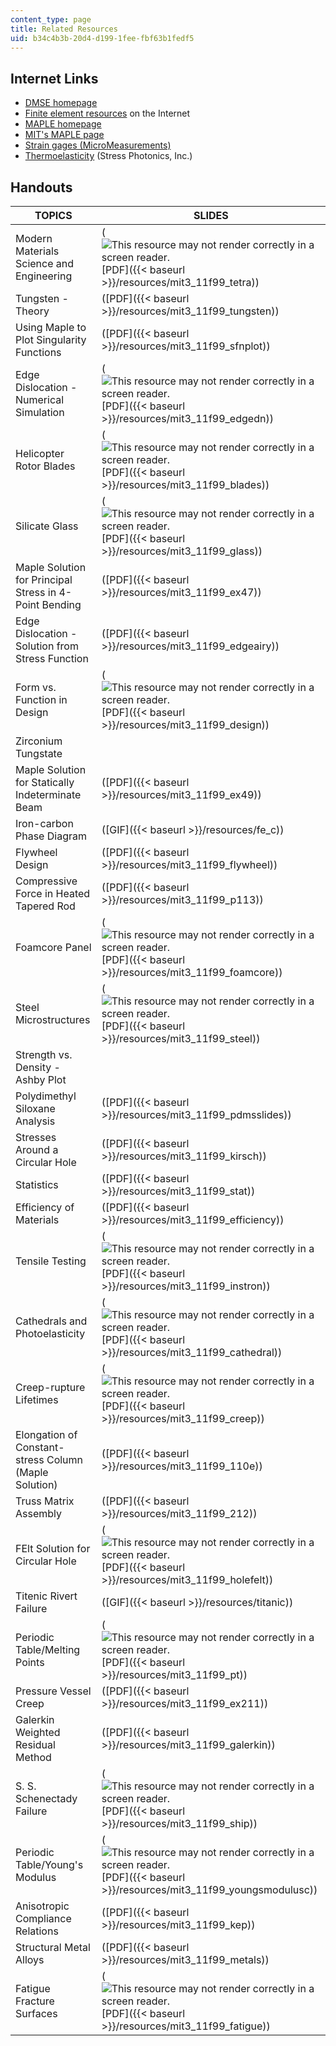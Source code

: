 ```yaml
---
content_type: page
title: Related Resources
uid: b34c4b3b-20d4-d199-1fee-fbf63b1fedf5
---
```


Internet Links
--------------

*   [DMSE homepage](https://dmse.mit.edu/)
*   [Finite element resources](http://www.engr.usask.ca/) on the Internet
*   [MAPLE homepage](http://www.maplesoft.com/)
*   [MIT's MAPLE page](http://web.mit.edu/afs/athena.mit.edu/software/maple/www/home.html)
*   [Strain gages (MicroMeasurements)](http://www.vishay.com/company/brands/)
*   [Thermoelasticity](http://www.stressphotonics.com/) (Stress Photonics, Inc.)

Handouts
--------

| TOPICS | SLIDES |
| --- | --- |
| Modern Materials Science and Engineering | (![This resource may not render correctly in a screen reader.](/images/inacessible.gif)[PDF]({{< baseurl >}}/resources/mit3_11f99_tetra)) |
| Tungsten - Theory | ([PDF]({{< baseurl >}}/resources/mit3_11f99_tungsten)) |
| Using Maple to Plot Singularity Functions | ([PDF]({{< baseurl >}}/resources/mit3_11f99_sfnplot)) |
| Edge Dislocation - Numerical Simulation | (![This resource may not render correctly in a screen reader.](/images/inacessible.gif)[PDF]({{< baseurl >}}/resources/mit3_11f99_edgedn)) |
| Helicopter Rotor Blades | (![This resource may not render correctly in a screen reader.](/images/inacessible.gif)[PDF]({{< baseurl >}}/resources/mit3_11f99_blades)) |
| Silicate Glass | (![This resource may not render correctly in a screen reader.](/images/inacessible.gif)[PDF]({{< baseurl >}}/resources/mit3_11f99_glass)) |
| Maple Solution for Principal Stress in 4-Point Bending | ([PDF]({{< baseurl >}}/resources/mit3_11f99_ex47)) |
| Edge Dislocation - Solution from Stress Function | ([PDF]({{< baseurl >}}/resources/mit3_11f99_edgeairy)) |
| Form vs. Function in Design | (![This resource may not render correctly in a screen reader.](/images/inacessible.gif)[PDF]({{< baseurl >}}/resources/mit3_11f99_design)) |
| Zirconium Tungstate | &nbsp; |
| Maple Solution for Statically Indeterminate Beam | ([PDF]({{< baseurl >}}/resources/mit3_11f99_ex49)) |
| Iron-carbon Phase Diagram | ([GIF]({{< baseurl >}}/resources/fe_c)) |
| Flywheel Design | ([PDF]({{< baseurl >}}/resources/mit3_11f99_flywheel)) |
| Compressive Force in Heated Tapered Rod | ([PDF]({{< baseurl >}}/resources/mit3_11f99_p113)) |
| Foamcore Panel | (![This resource may not render correctly in a screen reader.](/images/inacessible.gif)[PDF]({{< baseurl >}}/resources/mit3_11f99_foamcore)) |
| Steel Microstructures | (![This resource may not render correctly in a screen reader.](/images/inacessible.gif)[PDF]({{< baseurl >}}/resources/mit3_11f99_steel)) |
| Strength vs. Density - Ashby Plot | &nbsp; |
| Polydimethyl Siloxane Analysis | ([PDF]({{< baseurl >}}/resources/mit3_11f99_pdmsslides)) |
| Stresses Around a Circular Hole | ([PDF]({{< baseurl >}}/resources/mit3_11f99_kirsch)) |
| Statistics | ([PDF]({{< baseurl >}}/resources/mit3_11f99_stat)) |
| Efficiency of Materials | ([PDF]({{< baseurl >}}/resources/mit3_11f99_efficiency)) |
| Tensile Testing | (![This resource may not render correctly in a screen reader.](/images/inacessible.gif)[PDF]({{< baseurl >}}/resources/mit3_11f99_instron)) |
| Cathedrals and Photoelasticity | (![This resource may not render correctly in a screen reader.](/images/inacessible.gif)[PDF]({{< baseurl >}}/resources/mit3_11f99_cathedral)) |
| Creep-rupture Lifetimes | (![This resource may not render correctly in a screen reader.](/images/inacessible.gif)[PDF]({{< baseurl >}}/resources/mit3_11f99_creep)) |
| Elongation of Constant-stress Column (Maple Solution) | ([PDF]({{< baseurl >}}/resources/mit3_11f99_110e)) |
| Truss Matrix Assembly | ([PDF]({{< baseurl >}}/resources/mit3_11f99_212)) |
| FElt Solution for Circular Hole | (![This resource may not render correctly in a screen reader.](/images/inacessible.gif)[PDF]({{< baseurl >}}/resources/mit3_11f99_holefelt)) |
| Titenic Rivert Failure | ([GIF]({{< baseurl >}}/resources/titanic)) |
| Periodic Table/Melting Points | (![This resource may not render correctly in a screen reader.](/images/inacessible.gif)[PDF]({{< baseurl >}}/resources/mit3_11f99_pt)) |
| Pressure Vessel Creep | ([PDF]({{< baseurl >}}/resources/mit3_11f99_ex211)) |
| Galerkin Weighted Residual Method | ([PDF]({{< baseurl >}}/resources/mit3_11f99_galerkin)) |
| S. S. Schenectady Failure | (![This resource may not render correctly in a screen reader.](/images/inacessible.gif)[PDF]({{< baseurl >}}/resources/mit3_11f99_ship)) |
| Periodic Table/Young's Modulus | (![This resource may not render correctly in a screen reader.](/images/inacessible.gif)[PDF]({{< baseurl >}}/resources/mit3_11f99_youngsmodulusc)) |
| Anisotropic Compliance Relations | ([PDF]({{< baseurl >}}/resources/mit3_11f99_kep)) |
| Structural Metal Alloys | ([PDF]({{< baseurl >}}/resources/mit3_11f99_metals)) |
| Fatigue Fracture Surfaces | (![This resource may not render correctly in a screen reader.](/images/inacessible.gif)[PDF]({{< baseurl >}}/resources/mit3_11f99_fatigue))